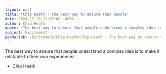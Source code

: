 ```yaml
---
layout: post
title: "Chip Heath - The best way to ensure that people"
date: 2024-12-28 12:00:00 -0000
author: Chip Heath
quote: "The best way to ensure that people understand a complex idea is to make it relatable to their own experiences."
subject: Excitement
permalink: /Excitement/Chip Heath/Chip Heath - The best way to ensure that people
---
```


The best way to ensure that people understand a complex idea is to make it relatable to their own experiences.

- Chip Heath
